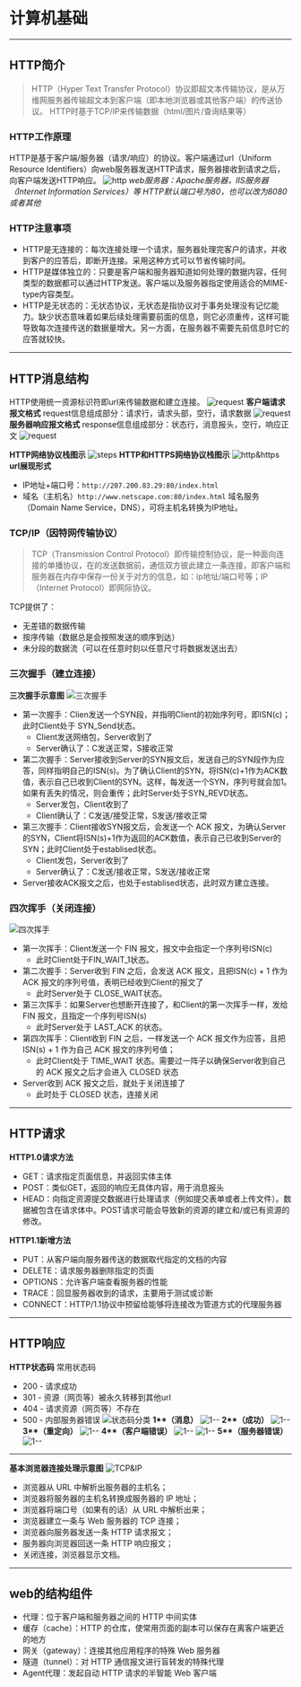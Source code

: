 # 计算机基础
___
## HTTP简介
>HTTP（Hyper Text Transfer Protocol）协议即超文本传输协议，是从万维网服务器传输超文本到客户端（即本地浏览器或其他客户端）的传送协议。
>HTTP时基于TCP/IP来传输数据（html/图片/查询结果等）

### HTTP工作原理
HTTP是基于客户端/服务器（请求/响应）的协议。客户端通过url（Uniform Resource Identifiers）向web服务器发送HTTP请求，服务器接收到请求之后，向客户端发送HTTP响应。
![http](./images/http/http.png)
*web服务器：Apache服务器，IIS服务器（Internet Information Services）等*
*HTTP默认端口号为80，也可以改为8080或者其他*

### HTTP注意事项
- HTTP是无连接的：每次连接处理一个请求，服务器处理完客户的请求，并收到客户的应答后，即断开连接。采用这种方式可以节省传输时间。
- HTTP是媒体独立的：只要是客户端和服务器知道如何处理的数据内容，任何类型的数据都可以通过HTTP发送。客户端以及服务器指定使用适合的MIME-type内容类型。 
- HTTP是无状态的：无状态协议，无状态是指协议对于事务处理没有记忆能力。缺少状态意味着如果后续处理需要前面的信息，则它必须重传，这样可能导致每次连接传送的数据量增大。另一方面，在服务器不需要先前信息时它的应答就较快。

___
## HTTP消息结构
HTTP使用统一资源标识符即url来传输数据和建立连接。
![request](./images/http/req&res.png)
**客户端请求报文格式**
request信息组成部分：请求行，请求头部，空行，请求数据
![request](./images/http/request.png)
**服务器响应报文格式**
response信息组成部分：状态行，消息报头，空行，响应正文
![request](./images/http/response.png)

**HTTP网络协议栈图示**
![steps](./images/http/steps.png)
**HTTP和HTTPS网络协议栈图示**
![http&https](./images/http/http&https.png)
**url展现形式**

- IP地址+端口号：`http://207.200.83.29:80/index.html`
- 域名（主机名）`http://www.netscape.com:80/index.html`
域名服务（Domain Name Service，DNS），可将主机名转换为IP地址。

### TCP/IP（因特网传输协议）
>TCP（Transmission Control Protocol）即传输控制协议，是一种面向连接的单播协议，在的发送数据前，通信双方彼此建立一条连接，即客户端和服务器在内存中保存一份关于对方的信息，如：ip地址/端口号等；IP（Internet Protocol）即网际协议。

TCP提供了：
- 无差错的数据传输
- 按序传输（数据总是会按照发送的顺序到达）
- 未分段的数据流（可以在任意时刻以任意尺寸将数据发送出去）

### 三次握手（建立连接）
**三次握手示意图**
![三次握手](./images/http/3hand.jpg)

- 第一次握手：Clien发送一个SYN段，并指明Client的初始序列号，即ISN(c)；此时Client处于 SYN_Send状态。
	- Client发送网络包，Server收到了
	- Server确认了：C发送正常，S接收正常
- 第二次握手：Server接收到Server的SYN报文后，发送自己的SYN段作为应答，同样指明自己的ISN(s)。为了确认Client的SYN，将ISN(c)+1作为ACK数值，表示自己已收到Client的SYN。这样，每发送一个SYN，序列号就会加1。如果有丢失的情况，则会重传；此时Server处于SYN_REVD状态。
	- Server发包，Client收到了
	- Client确认了：C发送/接受正常，S发送/接收正常
- 第三次握手：Client接收SYN报文后，会发送一个 ACK 报文，为确认Server的SYN，Client将ISN(s)+1作为返回的ACK数值，表示自己已收到Server的SYN；此时Client处于establised状态。
	- Client发包，Server收到了
	- Server确认了：C发送/接收正常，S发送/接收正常
- Server接收ACK报文之后，也处于establised状态，此时双方建立连接。

### 四次挥手（关闭连接）
![四次挥手](./images/http/4hand.jpg)
- 第一次挥手：Client发送一个 FIN 报文，报文中会指定一个序列号ISN(c)
	- 此时Client处于FIN_WAIT_1状态。
- 第二次握手：Server收到 FIN 之后，会发送 ACK 报文，且把ISN(c) + 1 作为 ACK 报文的序列号值，表明已经收到Client的报文了
	- 此时Server处于 CLOSE_WAIT状态。
- 第三次挥手：如果Server也想断开连接了，和Client的第一次挥手一样，发给 FIN 报文，且指定一个序列号ISN(s)
	- 此时Server处于 LAST_ACK 的状态。
- 第四次挥手：Client收到 FIN 之后，一样发送一个 ACK 报文作为应答，且把ISN(s) + 1 作为自己 ACK 报文的序列号值；
	- 此时Client处于 TIME_WAIT 状态。需要过一阵子以确保Server收到自己的 ACK 报文之后才会进入 CLOSED 状态
- Server收到 ACK 报文之后，就处于关闭连接了
	- 此时处于 CLOSED 状态，连接关闭

___
## HTTP请求
**HTTP1.0请求方法**
- GET：请求指定页面信息，并返回实体主体
- POST：类似GET，返回的响应无具体内容，用于消息报头
- HEAD：向指定资源提交数据进行处理请求（例如提交表单或者上传文件）。数据被包含在请求体中。POST请求可能会导致新的资源的建立和/或已有资源的修改。

**HTTP1.1新增方法**
- PUT：从客户端向服务器传送的数据取代指定的文档的内容
- DELETE：请求服务器删除指定的页面
- OPTIONS：允许客户端查看服务器的性能
- TRACE：回显服务器收到的请求，主要用于测试或诊断
- CONNECT：HTTP/1.1协议中预留给能够将连接改为管道方式的代理服务器

___
## HTTP响应
**HTTP状态码**
常用状态码
- 200 - 请求成功
- 301 - 资源（网页等）被永久转移到其他url
- 404 - 请求资源（网页等）不存在
- 500 - 内部服务器错误
![状态码分类](./images/http/class.png)
**1\*\*（消息）**
![1--](./images/http/1--.png)
**2\*\*（成功）**
![1--](./images/http/2--.png)
**3\*\*（重定向）**
![1--](./images/http/3--.png)
**4\*\*（客户端错误）**
![1--](./images/http/4--.png)
![1--](./images/http/4---.png)
**5\*\*（服务器错误）**
![1--](./images/http/5--.png)

___
**基本浏览器连接处理示意图**
![TCP&IP](./images/http/TCP&IP.png)

- 浏览器从 URL 中解析出服务器的主机名；
- 浏览器将服务器的主机名转换成服务器的 IP 地址；
- 浏览器将端口号（如果有的话）从 URL 中解析出来；
- 浏览器建立一条与 Web 服务器的 TCP 连接；
- 浏览器向服务器发送一条 HTTP 请求报文；
- 服务器向浏览器回送一条 HTTP 响应报文；
- 关闭连接，浏览器显示文档。

___
## web的结构组件
- 代理：位于客户端和服务器之间的 HTTP 中间实体
- 缓存（cache）：HTTP 的仓库，使常用页面的副本可以保存在离客户端更近的地方
- 网关（gateway）：连接其他应用程序的特殊 Web 服务器
- 隧道（tunnel）：对 HTTP 通信报文进行盲转发的特殊代理
- Agent代理：发起自动 HTTP 请求的半智能 Web 客户端